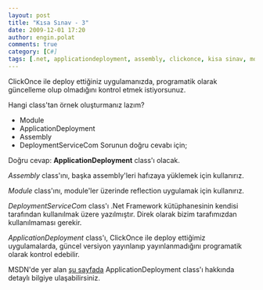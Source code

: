 ```yaml
---
layout: post
title: "Kısa Sınav - 3"
date: 2009-12-01 17:20
author: engin.polat
comments: true
category: [C#]
tags: [.net, applicationdeployment, assembly, clickonce, kisa sinav, module, quiz, sinav]
---
```

ClickOnce ile deploy ettiğiniz uygulamanızda, programatik olarak güncelleme olup olmadığını kontrol etmek istiyorsunuz.

Hangi class'tan örnek oluşturmanız lazım?


*   Module
*   ApplicationDeployment
*   Assembly
*   DeploymentServiceCom
Sorunun doğru cevabı için; <!--more-->

Doğru cevap: **ApplicationDeployment** class'ı olacak.

*Assembly* class'ını, başka assembly'leri hafızaya yüklemek için kullanırız.

*Module* class'ını, module'ler üzerinde reflection uygulamak için kullanırız.

*DeploymentServiceCom* class'ı .Net Framework kütüphanesinin kendisi tarafından kullanılmak üzere yazılmıştır. Direk olarak bizim tarafımızdan kullanılmaması gerekir.

*ApplicationDeployment* class'ı, ClickOnce ile deploy ettiğimiz uygulamalarda, güncel versiyon yayınlanıp yayınlanmadığını programatik olarak kontrol edebilir.

MSDN'de yer alan <a title="MSDN: ApplicationDeployment" href="http://msdn.microsoft.com/en-us/library/system.deployment.application.applicationdeployment.aspx" target="_blank">şu sayfada</a> ApplicationDeployment class'ı hakkında detaylı bilgiye ulaşabilirsiniz.


